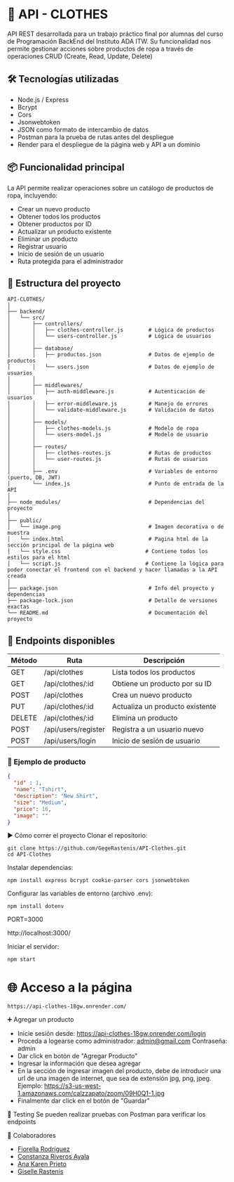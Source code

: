 # 👗 API - CLOTHES

API REST desarrollada para un trabajo práctico final por alumnas del curso de Programación BackEnd del Instituto ADA ITW. Su funcionalidad nos permite gestionar acciones sobre productos de ropa a través de operaciones CRUD (Create, Read, Update, Delete)

## 🛠️ Tecnologías utilizadas

- Node.js / Express
- Bcrypt
- Cors
- Jsonwebtoken
- JSON como formato de intercambio de datos
- Postman para la prueba de rutas antes del despliegue
- Render para el despliegue de la página web y API a un dominio
  

## 📦 Funcionalidad principal

La API permite realizar operaciones sobre un catálogo de productos de ropa, incluyendo:

- Crear un nuevo producto
- Obtener todos los productos
- Obtener productos por ID
- Actualizar un producto existente
- Eliminar un producto
- Registrar usuario
- Inicio de sesión de un usuario
- Ruta protegida para el administrador

## 📁 Estructura del proyecto
```
API-CLOTHES/  
│
├── backend/  
│   └── src/  
│       ├── controllers/  
│       │   ├── clothes-controller.js        # Lógica de productos  
│       │   └── users-controller.js          # Lógica de usuarios  
│       │
│       ├── database/  
│       │   ├── productos.json               # Datos de ejemplo de productos  
│       │   └── users.json                   # Datos de ejemplo de usuarios  
│       │
│       ├── middlewares/  
│       │   ├── auth-middleware.js           # Autenticación de usuarios  
│       │   ├── error-middleware.js          # Manejo de errores  
│       │   └── validate-middleware.js       # Validación de datos  
│       │
│       ├── models/  
│       │   ├── clothes-models.js            # Modelo de ropa  
│       │   └── users-model.js               # Modelo de usuario  
│       │
│       ├── routes/  
│       │   ├── clothes-routes.js            # Rutas de productos  
│       │   └── user-routes.js               # Rutas de usuarios  
│       │
│       ├── .env                             # Variables de entorno (puerto, DB, JWT)  
│       └── index.js                         # Punto de entrada de la API  
│
├── node_modules/                            # Dependencias del proyecto  
│
├── public/  
│   └── image.png                            # Imagen decorativa o de muestra
│   └── index.html                           # Pagina html de la sección principal de la página web
│   └── style.css                           # Contiene todos los estilos para el html
│   └── script.js                           # Contiene la lógica para poder conectar el frontend con el backend y hacer llamadas a la API creada
│
├── package.json                             # Info del proyecto y dependencias  
├── package-lock.json                        # Detalle de versiones exactas  
└── README.md                                # Documentación del proyecto  
```

## 🔗 Endpoints disponibles

| Método | Ruta               | Descripción                         |
|--------|--------------------|-------------------------------------|
| GET    | /api/clothes       | Lista todos los productos           |
| GET    | /api/clothes/:id   | Obtiene un producto por su ID       |
| POST   | /api/clothes       | Crea un nuevo producto              |
| PUT    | /api/clothes/:id   | Actualiza un producto existente     |
| DELETE | /api/clothes/:id   | Elimina un producto                 |
| POST   | /api/users/register| Registra a un usuario nuevo         |
| POST   | /api/users/login   | Inicio de sesión de usuario         |


### 📌 Ejemplo de producto

```json
{
  "id" : 1, 
  "name": "Tshirt",
  "description": "New Shirt",
  "size": "Medium",
  "price": 16,
  "image": ""
}
```
▶️ Cómo correr el proyecto
Clonar el repositorio:
```
git clone https://github.com/GegeRastenis/API-Clothes.git  
cd API-Clothes
```
Instalar dependencias:
```
npm install express bcrypt cookie-parser cors jsonwebtoken
```

Configurar las variables de entorno (archivo .env):

```
npm install dotenv
```

PORT=3000

http://localhost:3000/

Iniciar el servidor:
```
npm start
```
# 🌐 Acceso a la página 
```
https://api-clothes-18gw.onrender.com/
```

➕ Agregar un producto
- Inicie sesión desde: 
https://api-clothes-18gw.onrender.com/login
- Proceda a logearse como administrador:
  admin@gmail.com
  Contraseña: admin
- Dar click en botón de "Agregar Producto"
- Ingresar la información que desea agregar
- En la sección de ingresar imagen del producto, debe de introducir una url de una imagen de internet, que sea de extensión jpg, png, jpeg. Ejemplo: https://s3-us-west-1.amazonaws.com/calzzapato/zoom/09H0Q1-1.jpg
- Finalmente dar click en el botón de "Guardar"

🧪 Testing
Se pueden realizar pruebas con Postman para verificar los endpoints

🤝 Colaboradores

- [Fiorella Rodríguez](https://github.com/fiorellam)  
- [Constanza Riveros Ayala](https://github.com/constanzagra)  
- [Ana Karen Prieto](https://github.com/kprieto)  
- [Giselle Rastenis](https://github.com/GegeRastenis)
